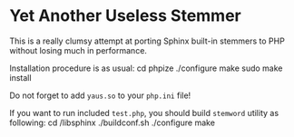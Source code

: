 # Yet Another Useless Stemmer

This is a really clumsy attempt at porting Sphinx built-in stemmers to PHP without losing much in performance.

Installation procedure is as usual:
    cd <extension path>
    phpize
    ./configure
    make
    sudo make install

Do not forget to add `yaus.so` to your `php.ini` file!

If you want to run included `test.php`, you should build `stemword` utility as following:
    cd <extension path>/libsphinx
    ./buildconf.sh
    ./configure
    make
